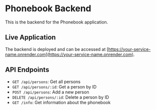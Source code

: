 # Phonebook Backend

This is the backend for the Phonebook application.

## Live Application

The backend is deployed and can be accessed at [https://your-service-name.onrender.com](https://your-service-name.onrender.com).

## API Endpoints

- `GET /api/persons`: Get all persons
- `GET /api/persons/:id`: Get a person by ID
- `POST /api/persons`: Add a new person
- `DELETE /api/persons/:id`: Delete a person by ID
- `GET /info`: Get information about the phonebook
